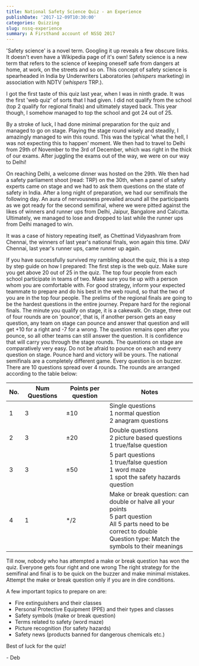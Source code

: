 ```yaml
---
title: National Safety Science Quiz - an Experience
publishDate: '2017-12-09T10:30:00'
categories: Quizzing
slug: nssq-experience
summary: A Firsthand account of NSSQ 2017
---
```


'Safety science' is a novel term. Googling it up reveals a few obscure links. It doesn't even have a Wikipedia page of it's own! Safety science is a new term that refers to the science of keeping oneself safe from dangers at home, at work, on the streets and so on. This concept of safety science is spearheaded in India by Underwriters Laboratories (*whispers* marketing) in association with NDTV (*whispers* TRP.).

I got the first taste of this quiz last year, when I was in ninth grade. It was the first 'web quiz' of sorts that I had given. I did not qualify from the school (top 2 qualify for regional finals) and ultimately stayed back. This year though, I somehow managed to top the school and got 24 out of 25. 

By a stroke of luck, I had done minimal preparation for the quiz and managed to go on stage. Playing the stage round wisely and steadily, I amazingly managed to win this round. This was the typical 'what the hell, I was not expecting this to happen' moment. We then had to travel to Delhi from 29th of November to the 3rd of December, which was right in the thick of our exams. After juggling the exams out of the way, we were on our way to Delhi!

On reaching Delhi, a welcome dinner was hosted on the 29th. We then had a safety parliament shoot (read: TRP) on the 30th, when a panel of safety experts came on stage and we had to ask them questions on the state of safety in India. After a long night of preparation, we had our semifinals the following day. An aura of nervousness prevailed around all the participants as we got ready for the second semifinal, where we were pitted against the likes of winners and runner ups from Delhi, Jaipur, Bangalore and Calcutta. Ultimately, we managed to lose and dropped to last while the runner ups from Delhi managed to win.

It was a case of history repeating itself, as Chettinad Vidyaashram from Chennai, the winners of last year's national finals, won again this time. DAV Chennai, last year's runner ups, came runner up again.

If you have successfully survived my rambling about the quiz, this is a step by step guide on how I prepared: 
The first step is the web quiz. Make sure you get above 20 out of 25 in the quiz.
The top four people from each school participate in teams of two. Make sure you tie up with a person whom you are comfortable with. For good strategy, inform your expected teammate to prepare and do his best in the web round, so that the two of you are in the top four people.
The prelims of the regional finals are going to be the hardest questions in the entire journey. Prepare hard for the regional finals. The minute you qualify on stage, it is a cakewalk.
On stage, three out of four rounds are on 'pounce', that is, if another person gets an easy question, any team on stage can pounce and answer that question and will get +10 for a right and -7 for a wrong. The question remains open after you pounce, so all other teams can still answer the question. 
It is confidence that will carry you through the stage rounds. The questions on stage are comparatively very easy. Do not be afraid to pounce on each and every question on stage. Pounce hard and victory will be yours.
The national semifinals are a completely different game. Every question is on buzzer. There are 10 questions spread over 4 rounds. The rounds are arranged according to the table below:

| No. | Num Questions | Points per question | Notes                                                                                                                                                                   |   
|-----|---------------|---------------------|-------------------------------------------------------------------------------------------------------------------------------------------------------------------------|
| 1   | 3             | ±10                 | Single questions <br>1 normal question <br>2 anagram questions                                                                                                                  |
| 2   | 3             | ±20                 | Double questions <br>2 picture based questions <br>1 true/false question                                                                                                        |
| 3   | 3             | ±50                 | 5 part questions <br>1 true/false question <br>1 word maze <br>1 spot the safety hazards question                                                                                   |
| 4   | 1             | \*/2                | Make or break question: can double or halve all your points <br>5 part question <br>All 5 parts need to be correct to double <br>Question type: Match the symbols to their meanings |

Till now, nobody who has attempted a make or break question has won the quiz. Everyone gets four right and one wrong
The right strategy for the semifinal and final is to be quick on the buzzer and make minimal mistakes. Attempt the make or break question only if you are in dire conditions.

A few important topics to prepare on are:

- Fire extinguishers and their classes
- Personal Protective Equipment (PPE) and their types and classes
- Safety symbols (make or break question)
- Terms related to safety (word maze)
- Picture recognition (for safety hazards)
- Safety news (products banned for dangerous chemicals etc.)

Best of luck for the quiz!

\- Deb
